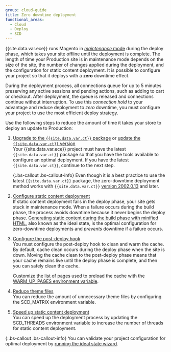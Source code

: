 ```yaml
---
group: cloud-guide
title: Zero downtime deployment
functional_areas:
  - Cloud
  - Deploy
  - SCD
---
```


{{site.data.var.ece}} runs Magento in [_maintenance_ mode]({{page.baseurl}}/config-guide/bootstrap/magento-modes.html#maintenance-mode) during the deploy phase, which takes your site offline until the deployment is complete. The length of time your Production site is in maintenance mode depends on the size of the site, the number of changes applied during the deployment, and the configuration for static content deployment. It is possible to configure your project so that it deploys with a **zero** downtime effect.

During the deployment process, all connections queue for up to 5 minutes preserving any active sessions and pending actions, such as adding to cart or checkout. After deployment, the queue is released and connections continue without interruption. To use this _connection hold_ to your advantage and reduce deployment to _zero_ downtime, you must configure your project to use the most efficient deploy strategy.

Use the following steps to reduce the amount of time it takes your store to deploy an update to Production:

1.  [Upgrade to the `{{site.data.var.ct}}` package]({{page.baseurl}}/cloud/project/ece-tools-upgrade-project.html) or [update the `{{site.data.var.ct}}` version]({{page.baseurl}}/cloud/project/ece-tools-update.html)  
    Your {{site.data.var.ece}} project must have the latest `{{site.data.var.ct}}` package so that you have the tools available to configure an optimal deployment. If you have the latest `{{site.data.var.ct}}`, continue to the next step.

    {:.bs-callout .bs-callout-info}
    Even though it is a best practice to use the latest `{{site.data.var.ct}}` package, the zero-downtime deployment method works with `{{site.data.var.ct}}` [version 2002.0.13]({{page.baseurl}}/cloud/release-notes/cloud-tools.html#v2002013) and later.

1.  [Configure static content deployment]({{page.baseurl}}/cloud/deploy/static-content-deployment.html)  
    If static content deployment fails in the deploy phase, your site gets stuck in maintenance mode. When a failure occurs during the build phase, the process avoids downtime because it never begins the deploy phase. [Generating static content during the build phase with minified HTML]({{page.baseurl}}/cloud/deploy/static-content-deployment.html#setting-the-scd-on-build), also known as the ideal state, is the optimal configuration for zero-downtime deployments and _prevents_ downtime if a failure occurs.

1.  [Configure the post-deploy hook]({{page.baseurl}}/cloud/project/project-conf-files_magento-app.html#hooks)  
    You must configure the post-deploy hook to clean and warm the cache. By default, cache clean occurs during the deploy phase when the site is down. Moving the cache clean to the post-deploy phase means that your cache remains live until the deploy phase is complete, and then you can safely clean the cache.

    Customize the list of pages used to preload the cache with the [WARM_UP_PAGES environment variable]({{page.baseurl}}/cloud/env/variables-post-deploy.html#warm_up_pages).

1.  [Reduce theme files]({{page.baseurl}}/cloud/env/variables-deploy.html#scd_matrix)  
    You can reduce the amount of unnecessary theme files by configuring the SCD\_MATRIX environment variable.

1.  [Speed up static content deployment]({{page.baseurl}}/cloud/env/variables-deploy.html#scd_threads)  
    You can speed up the deployment process by updating the  SCD\_THREADS environment variable to increase the number of threads for static content deployment.


{:.bs-callout .bs-callout-info}
You can validate your project configuration for optimal deployment by [running the ideal state wizard]({{page.baseurl}}/cloud/deploy/smart-wizards.html#verifying-an-ideal-configuration).